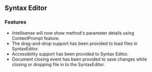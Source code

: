 ## Syntax Editor
  
### Features

* Intellisense will now show method's parameter details using ContextPrompt feature.
* The drag-and-drop support has been provided to load files in SyntaxEditor.
* Accessibility support has been provided to Syntax Editor.
* Document closing event has been provided to save changes while closing or dropping file in to the SyntaxEditor.  
